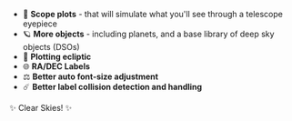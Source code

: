 
<!-- Here are some planned features coming soon to Starplot: -->

- 🔭 **Scope plots** - that will simulate what you'll see through a telescope eyepiece
- 🪐 **More objects** - including planets, and a base library of deep sky objects (DSOs)
- 💫 **Plotting ecliptic**
- 🌐 **RA/DEC Labels**
- ⚖️ **Better auto font-size adjustment**
- ☄️ **Better label collision detection and handling**

✨ Clear Skies! ✨
